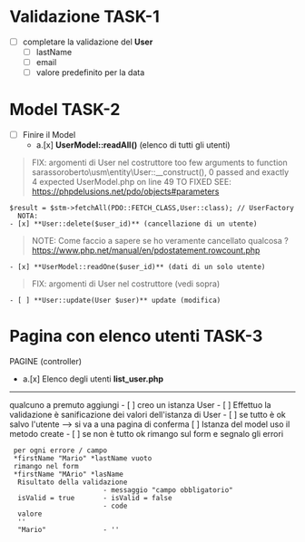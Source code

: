 
  # Validazione TASK-1
  - [ ] completare la validazione del **User**
      - [ ] lastName
      - [ ] email 
      - [ ] valore predefinito per la data   
  
  # Model TASK-2
  - [ ] Finire il Model
    - a.[x] **UserModel::readAll()** (elenco di tutti gli utenti)

  > FIX: argomenti di User nel costruttore
  > too few arguments to function sarassoroberto\usm\entity\User::__construct(), 0 passed and exactly 4 expected 
  > UserModel.php on line 49
  > TO FIXED SEE: https://phpdelusions.net/pdo/objects#parameters

    $result = $stm->fetchAll(PDO::FETCH_CLASS,User::class); // UserFactory
      NOTA: 
    - [x] **User::delete($user_id)** (cancellazione di un utente)

  > NOTE: Come faccio a sapere se ho veramente cancellato qualcosa ?
  > https://www.php.net/manual/en/pdostatement.rowcount.php

    - [x] **UserModel::readOne($user_id)** (dati di un solo utente) 
  
  > FIX: argomenti di User nel costruttore (vedi sopra)
  
    - [ ] **User::update(User $user)** update (modifica)

 # Pagina con elenco utenti TASK-3
  PAGINE (controller)
  - a.[x] Elenco degli utenti **list_user.php**
  
  
  
  
  --------------------------------------------------
  
  qualcuno a premuto aggiungi
     - [ ] creo un istanza User
     - [ ] Effettuo la validazione è sanificazione dei valori dell'istanza di User
     - [ ] se tutto è ok salvo l'utente --> si va a una pagina di conferma
                 [ ] Istanza del model uso il metodo create 
     - [ ] se non è tutto ok rimango sul form e segnalo gli errori

     per ogni errore / campo
     *firstName "Mario" *lastName vuoto
     rimango nel form
     *firstName "MArio" *lasName 
      Risultato della validazione
                           - messaggio "campo obbligatorio"
      isValid = true       - isValid = false 
                           - code
      valore 
      ''
      "Mario"              - ''